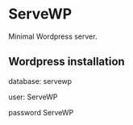 # ServeWP

Minimal Wordpress server.

## Wordpress installation

database: servewp

user: ServeWP

password ServeWP

